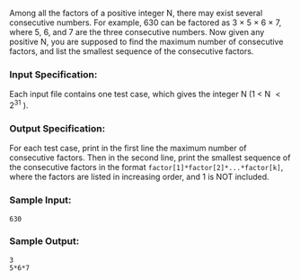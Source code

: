 <!-- Title
Consecutive Factors (20)
-->
Among all the factors of a positive integer N, there may exist several
consecutive numbers. For example, 630 can be factored as 3 $\times$ 5 $\times$
6 $\times$ 7, where 5, 6, and 7 are the three consecutive numbers. Now given
any positive N, you are supposed to find the maximum number of consecutive
factors, and list the smallest sequence of the consecutive factors.

### Input Specification:

Each input file contains one test case, which gives the integer N (1 $<$ N
$<2^{31}$ ).

### Output Specification:

For each test case, print in the first line the maximum number of consecutive
factors. Then in the second line, print the smallest sequence of the
consecutive factors in the format `factor[1]*factor[2]*...*factor[k]`, where
the factors are listed in increasing order, and 1 is NOT included.

### Sample Input:

    
    
    630

### Sample Output:

    
    
    3
    5*6*7

